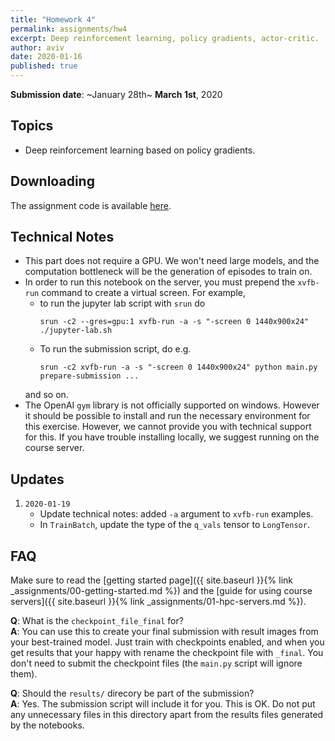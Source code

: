 ```yaml
---
title: "Homework 4"
permalink: assignments/hw4
excerpt: Deep reinforcement learning, policy gradients, actor-critic.
author: aviv
date: 2020-01-16
published: true
---
```


**Submission date**: ~January 28th~ **March 1st**, 2020

## Topics

- Deep reinforcement learning based on policy gradients.


## Downloading

The assignment code is available [here]({{site.baseurl}}/assets/hw/w19-20/hw4_u1.zip).

## Technical Notes

- This part does not require a GPU. We won't need large models, and the computation bottleneck will be the generation of episodes to train on.
- In order to run this notebook on the server, you must prepend the `xvfb-run` command to create a virtual screen. For example,
    - to run the jupyter lab script with `srun` do
        ```
        srun -c2 --gres=gpu:1 xvfb-run -a -s "-screen 0 1440x900x24" ./jupyter-lab.sh
        ```
    - To run the submission script, do e.g.
        ```
        srun -c2 xvfb-run -a -s "-screen 0 1440x900x24" python main.py prepare-submission ...
        ```
    and so on.
- The OpenAI `gym` library is not officially supported on windows. However it should be possible to install and run the necessary environment for this exercise. However, we cannot provide you with technical support for this. If you have trouble installing locally, we suggest running on the course server.

## Updates

1. `2020-01-19`
    - Update technical notes: added `-a` argument to `xvfb-run` examples.
    - In `TrainBatch`, update the type of the `q_vals` tensor to `LongTensor`.


## FAQ

Make sure to read the [getting started page]({{ site.baseurl }}{% link _assignments/00-getting-started.md %})
and the [guide for using course servers]({{ site.baseurl }}{% link _assignments/01-hpc-servers.md %}).

**Q**: What is the `checkpoint_file_final` for?  
**A**: You can use this to create your final submission with result images from
your best-trained model. Just train with checkpoints enabled, and when you get
results that your happy with rename the checkpoint file with `_final`.
You don't need to submit the checkpoint files (the `main.py` script will ignore
them).


**Q**: Should the `results/` direcory be part of the submission?  
**A**: Yes. The submission script will include it for you. This is OK. Do not
put any unnecessary files in this directory apart from the results files
generated by the notebooks.


